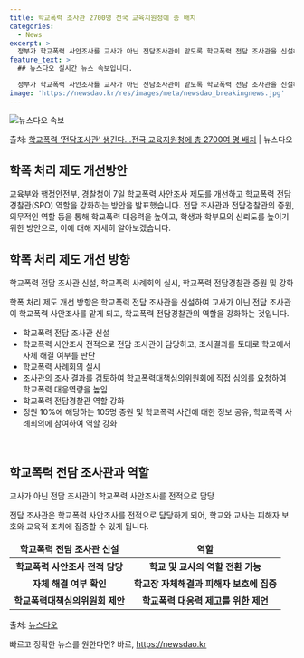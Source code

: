 ```yaml
---
title: 학교폭력 조사관 2700명 전국 교육지원청에 총 배치
categories:
  - News
excerpt: >
  정부가 학교폭력 사안조사를 교사가 아닌 전담조사관이 맡도록 학교폭력 전담 조사관을 신설해 177개 교육지원청…
feature_text: >
  ## 뉴스다오 실시간 뉴스 속보입니다.

  정부가 학교폭력 사안조사를 교사가 아닌 전담조사관이 맡도록 학교폭력 전담 조사관을 신설해 177개 교육지원청…
image: 'https://newsdao.kr/res/images/meta/newsdao_breakingnews.jpg'
---
```


![뉴스다오 속보](https://newsdao.kr/res/images/meta/newsdao_breakingnews.jpg)

<p>출처: <a href="https://newsdao.kr/2752" rel="dofollow">학교폭력 ‘전담조사관’ 생긴다…전국 교육지원청에 총 2700여 명 배치</a> | 뉴스다오</p>

<h2 data-ke-size="size26">학폭 처리 제도 개선방안</h2>
교육부와 행정안전부, 경찰청이 7일 학교폭력 사안조사 제도를 개선하고 학교폭력 전담경찰관(SPO) 역할을 강화하는 방안을 발표했습니다. 전담 조사관과 전담경찰관의 증원, 의무적인 역할 등을 통해 학교폭력 대응력을 높이고, 학생과 학부모의 신뢰도를 높이기 위한 방안으로, 이에 대해 자세히 알아보겠습니다.

<p data-ke-size="size16"></p>

<h2 data-ke-size="size24">학폭 처리 제도 개선 방향</h2>
<p data-ke-size="size16">학교폭력 전담 조사관 신설, 학교폭력 사례회의 실시, 학교폭력 전담경찰관 증원 및 강화</p>

학폭 처리 제도 개선 방향은 학교폭력 전담 조사관을 신설하여 교사가 아닌 전담 조사관이 학교폭력 사안조사를 맡게 되고, 학교폭력 전담경찰관의 역할을 강화하는 것입니다. 

<ul>
  <li>학교폭력 전담 조사관 신설</li>
  <li>학교폭력 사안조사 전적으로 전담 조사관이 담당하고, 조사결과를 토대로 학교에서 자체 해결 여부를 판단</li>
  <li>학교폭력 사례회의 실시</li>
  <li>조사관의 조사 결과를 검토하여 학교폭력대책심의위원회에 직접 심의를 요청하여 학교폭력 대응역량을 높임</li>
  <li>학교폭력 전담경찰관 역할 강화</li>
  <li>정원 10%에 해당하는 105명 증원 및 학교폭력 사건에 대한 정보 공유, 학교폭력 사례회의에 참여하여 역할 강화</li>
</ul>

<p data-ke-size="size16">&nbsp;</p>

<h2 data-ke-size="size24">학교폭력 전담 조사관과 역할</h2>
<p data-ke-size="size16">교사가 아닌 전담 조사관이 학교폭력 사안조사를 전적으로 담당</p>

전담 조사관은 학교폭력 사안조사를 전적으로 담당하게 되어, 학교와 교사는 피해자 보호와 교육적 조치에 집중할 수 있게 됩니다. 

<table>
<thead>
<tr>
<td style="text-align: center; height: 17px;"><b>학교폭력 전담 조사관 신설</b></td>
<td style="text-align: center; height: 17px;"><b>역할</b></td>
</tr>
</thead>
<tbody>
<tr>
<td style="text-align: center; height: 17px;"><b>학교폭력 사안조사 전적 담당</b></td>
<td style="text-align: center; height: 17px;"><b>학교 및 교사의 역할 전환 가능</b></td>
</tr>
<tr>
<td style="text-align: center; height: 17px;"><b>자체 해결 여부 확인</b></td>
<td style="text-align: center; height: 17px;"><b>학교장 자체해결과 피해자 보호에 집중</b></td>
</tr>
<tr>
<td style="text-align: center; height: 17px;"><b>학교폭력대책심의위원회 제안</b></td>
<td style="text-align: center; height: 17px;"><b>학교폭력 대응력 제고를 위한 제언</b></td>
</tr>
</tbody>
</table>
  
<p>
  출처: <a href="https://newsdao.kr/2752">뉴스다오</a>
</p>
 

빠르고 정확한 뉴스를 원한다면? 바로, <a href="https://newsdao.kr" rel="dofollow">https://newsdao.kr</a>


    
